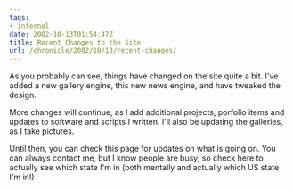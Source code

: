 ```yaml
---
tags:
- internal
date: 2002-10-13T01:54:47Z
title: Recent Changes to the Site
url: /chronicle/2002/10/13/recent-changes/
---
```


As you probably can see, things have changed on the site quite a bit.  I've added a new gallery engine, this new news engine, and have tweaked the design.

More changes will continue, as I add additional projects, porfolio items and updates to software and scripts I written.  I'll also be updating the galleries, as I take pictures.

Until then, you can check this page for updates on what is going on.  You can always contact me, but I know people are busy, so check here to actually see which state I'm in (both mentally and actually which US state I'm in!)
